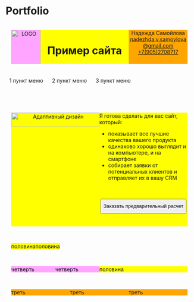 # Portfolio
<html>
<head>
 <title>Заголовок сайта</title>
 <style>
   .line {
    display: -webkit-flex;
    display: -ms-flexbox;
    display: flex;
    -webkit-flex-wrap: wrap;
    -ms-flex-wrap: wrap;
    flex-wrap: wrap;
   }
  .container {
   width: 100%;
   max-width: 1024px;
   padding: 15px;
   margin: 0 auto;
   display: -webkit-flex;
   display: -ms-flexbox;
   display: flex;
  }
  .logo {
   float: left;
   padding: 0 25px;
  }
  nav {
   float: right;
  }
  nav a {
   text-decoration:none;
   line-height: 30px
  }
  nav ul {
   margin:0;
   padding:0;
   list-style:none;
  }
  nav li {
   display: inline-block;
   padding: 0 10px;
  }
  button {
   height: 40px;
   display: block; 
   margin: 0 auto;
  }
  .container div {
   float: left;
   margin-bottom: 15px;
  }
  .col-1-2 {
   width: 50%; 
   background-color: #FFff00;
  }
  .col-1-3 {
   width: 33.3333333333%;
   background-color: #FFA500;
  }
  .col-1-4 {
   width: 25%;
   background-color: #FFA5ff;
  }
  .col-1-6 {
   width: 16.666666667%;
   background-color: #FFA5ff;
  }
  .col-2-3 {
   width: 66.6666666667%;
   background-color: #00FF00;
  }
  .container:after {
   content: "";
   display: table;
   clear: both;
  }
  .carousel {
   position: relative;
   width: 100%;
   overflow: hidden;
  }
  .carousel-inner {
   display: flex;
   width: 300%;
   transition: transform 0.5s;
  }
  .carousel-item {
   flex: 1;
   text-align: center;
  }
  .carousel-item img {
   width: 100%;
   max-height: 400px;
   object-fit: cover;
  }
 </style>
</head>
<body>
 <header>
  <div class='line'>
   <div class='container'>
    <div class="col-1-6"><img src='https://www.pngplay.com/wp-content/uploads/12/Internet-Explorer-Transparent-File.png' alt='LOGO' align='middle'/ width=100%></div>
    <div class="col-1-2"><h1 align='center'>Пример сайта</h1></div>
    <div class="col-1-3">
     Надежда Самойлова <br>
     <a href='mailto:nadezhda.v.samoylova@gmail.com'>nadezhda.v.samoylova@gmail.com</a><br>
     <a href='tel:+7(905)2708717'>+7(905)2708717</a>
    </div>
   </div>
  </div>
  <div class='line'>
   <nav>
    <ul>
     <li><a href=''>1 пункт меню</a></li>
     <li><a href=''>2 пункт меню</a></li>
     <li><a href=''>3 пункт меню</a></li>
    </ul>
   <nav>
  </div>
 </header>
 <div class=main>
 <div class='line'>
  <div class='container'>
    <div class="col-1-2">
     <div class="carousel">
      <div class="carousel-inner">
       <div class="carousel-item">
        <img src='https://sun9-28.userapi.com/impg/B9dLEmJbXlXveT3uw4SqIyT7_JOURO9-PvL9EA/rIWXIaaooqY.jpg?size=1379x980&quality=96&sign=b6b6dd398139fbadd99a9dd635f66949&c_uniq_tag=qQfJJRiXWnXo1dBuXtmP2WAoFB5RnWNEJ1mj6A3VXxE&type=album' alt='Адаптивный дизайн'>
       </div>
       <div class="carousel-item">
        <img src="https://hozyindachi.ru/wp-content/uploads/2022/09/glavnaya-stranica-sajta-foto.jpg" alt="Современный сайт">
       </div>
       <div class="carousel-item">
        <img src="https://avatars.mds.yandex.net/i?id=00109fd94b53c12d0d56aac61c821339_l-10703717-images-thumbs&n=13" alt="Менеджеры общаются с клиентами">
       </div>
      </div>
     </div>
    </div>
    <div class="col-1-2">
     Я готова сделать для вас сайт, который:
     <ul>
      <li>показывает все лучшие качества вашего продукта</li>
      <li>одинаково хорошо выглядит и на компьютере, и на смартфоне</li>
      <li>собирает заявки от потенциальных клиентов и отправляет их в вашу CRM</li>
     </ul>
     <br><br>
     <button>Заказать предварительный расчет</button>
     <br><br>
    </div>
   </div>
  <div class='line'>
  <div class='container'>
    <div class="col-1-2">половина</div>
    <div class="col-1-2">половина</div>
   </div>
   </div>
   </div>
  <div class='line'>
  <div class='container'>
    <div class="col-1-4">четверть</div>
    <div class="col-1-4">четверть</div>
    <div class="col-1-2">половина</div>
   </div>
  </div>
 </div>
 <footer>
 <div class='line'>
  <div class='container'>
    <div class="col-1-3">треть</div>
    <div class="col-1-3">треть</div>
    <div class="col-1-3">треть</div>
  </div>
 </footer>
</body>
</html>
